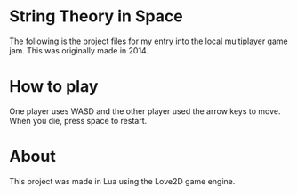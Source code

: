 # String Theory in Space
 The following is the project files for my entry into the local multiplayer game jam. This was originally made in 2014.
# How to play
 One player uses WASD and the other player used the arrow keys to move. When you die, press space to restart.
# About
 This project was made in Lua using the Love2D game engine.
